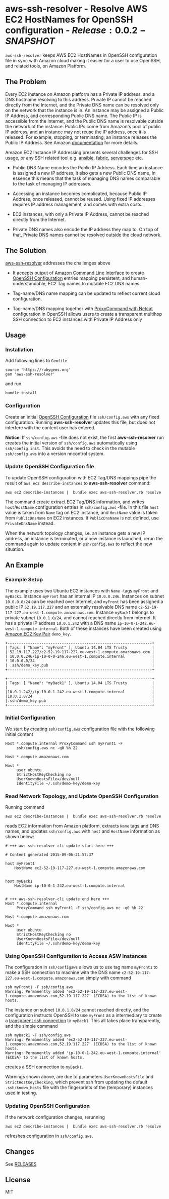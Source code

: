 # aws-ssh-resolver - Resolve AWS EC2 HostNames for OpenSSH configuration - $Release:0.0.2-SNAPSHOT$

`aws-ssh-resolver` keeps AWS EC2 HostNames in OpenSSH configuration
file in sync with Amazon cloud making it easier for a user to use
OpenSSH, and related tools, on Amazon Platform.

## The Problem

Every EC2 instance on Amazon platform has a Private IP address, and a
DNS hostname resolving to this address. Private IP cannot be reached
directly from the Internet, and the Private DNS name can be resolved
only on the network that the instance is in. An instance may be
assigned a Public IP Address, and corresponding Public DNS name.  The
Public IP is accessible from the Internet, and the Public DNS name is
resolvable outside the network of the instance.  Public IPs come from
Amazon's pool of public IP address, and an instance may not reuse the
IP address, once it is released. For example, stopping, or
terminating, an instance releases the Public IP Address. See Amazon
[documentation](http://docs.aws.amazon.com/AWSEC2/latest/UserGuide/using-instance-addressing.html)
for more details.


Amazon EC2 Instance IP Addressing presents several challenges for SSH
usage, or any SSH related tool e.g.
[ansible](http://www.ansible.com/home),
[fabric](http://www.fabfile.org/),
[serverspec](http://serverspec.org/) etc.

* Public DNS Name encodes the Public IP Address. Each time an instance
  is assigned a new IP address, it also gets a new Public DNS name, In
  essence this means that the task of managing DNS names comparable to
  the task of managing IP addresses.

* Accessing an instance becomes complicated, because Public IP
  Address, once released, cannot be reused. Using fixed IP addresses
  requires IP address management, and comes with extra costs.

* EC2 instances, with only a Private IP Address, cannot be reached
  directly from the Internet.

* Private DNS names also encode the IP address they map to. On top of
  that, Private DNS names cannot be resolved outside the cloud
  network.

## The Solution

[aws-ssh-resolver](https://github.com/jarjuk/aws-ssh-resolver)
addresses the challenges above 

* It accepts output of
   [Amazon Command Line Interface](https://aws.amazon.com/cli/) to
   create
   [OpenSSH Configuration](http://www.openbsd.org/cgi-bin/man.cgi/OpenBSD-current/man5/ssh_config.5?query=ssh_config&sec=5)
   entries mapping persistent, and human-understandable, EC2 Tag names
   to mutable EC2 DNS names.
   
* Tag-name/DNS name mapping can be updated to reflect current cloud
   configuration.

* Tag-name/DNS mapping together with
    [ProxyCommand with Netcat](https://en.wikibooks.org/wiki/OpenSSH/Cookbook/Proxies_and_Jump_Hosts#ProxyCommand_with_Netcat)
    configuration in OpenSSH allows users to create a transparent
    multihop SSH connection to EC2 instances with Private IP Address
    only
	
## Usage

### Installation

Add following lines to `Gemfile`

    source 'https://rubygems.org'
	gem 'aws-ssh-resolver'

and run

	bundle install

### Configuration

Create an initial
[OpenSSH Configuration](http://www.openbsd.org/cgi-bin/man.cgi/OpenBSD-current/man5/ssh_config.5?query=ssh_config&sec=5)
file `ssh/config.aws` with any fixed configuration.  Running
**aws-ssh-resolver** updates this file, but does not interfere with
the content user has entered.

**Notice**: If `ssh/config.aws` -file does not exist, the first
**aws-ssh-resolver** run creates the initial version of
`ssh/config.aws` automatically using `ssh/config.init`. This avoids
the need to check in the mutable `ssh/config.aws` into a version
nncontrol system.

### Update OpenSSH Configuration file

To update OpenSSH configuration with EC2 Tag/DNS mappings pipe the
result of `aws ec2 describe-instances` to **aws-ssh-resolver**
command:

	aws ec2 describe-instances |  bundle exec aws-ssh-resolver.rb resolve

The command create extract EC2 Tag/DNS information, and writes
`host`/`HostName` configuration entries in `ssh/config.aws` -file.  In
this file `host` value is taken from `Name` tag on EC2 instance, and
`HostName` value is taken from `PublicDnsName` on EC2 instances. If
`PublicDnsName` is not defined, use `PrivateDnsName` instead.

When the network topology changes, i.e. an instance gets a new IP
address, an instance is terminated, or a new instance is launched,
rerun the command again to update content in `ssh/config.aws` to
reflect the new situation.

## An Example

### Example Setup

The example uses two Ubuntu EC2 instances with `Name` -tags `myFront`
and `myBack1`. Instance `myFront` has an internal IP
`10.0.0.246`. Instances on subnet `10.0.0.0/24` can be reached over
Internet, and `myFront` has been assigned a public IP `52.19.117.227`
and an externally resolvable DNS name
`c2-52-19-117-227.eu-west-1.compute.amazonaws.com`. Instance `myBack1`
belongs to private subnet `10.0.1.0/24`, and cannot reached directly
from Internet. It has a private IP address `10.0.1.242` with a DNS
name `ip-10-0-1-242.eu-west-1.compute.internal`. Both of these
instances have been created using
[Amazon EC2 Key Pair](http://docs.aws.amazon.com/AWSEC2/latest/UserGuide/ec2-key-pairs.html)
`demo_key`.


    +----------------------------------------------------------------+
    | Tags: [ "Name": "myFront" ], Ubuntu 14.04 LTS Trusty           |
    | 52.19.117.227/c2-52-19-117-227.eu-west-1.compute.amazonaws.com |
    | 10.0.0.246/ip-10-0-0-246.eu-west-1.compute.internal            |
	! 10.0.0.0/24                                                    |
    | .ssh/demo_key.pub                                              |
    +----------------------------------------------------------------+

    +----------------------------------------------------------------+
    | Tags: [ "Name": "myBack1" ], Ubuntu 14.04 LTS Trusty           |
    |                                                                |
    |10.0.1.242//ip-10-0-1-242.eu-west-1.compute.internal            |
    |10.0.1.0/24                                                     |
    |.ssh/demo_key.pub                                               |
    +----------------------------------------------------------------+


### Initial Configuration

We start by creating `ssh/config.aws` configuration file with the
following initial content

    Host *.compute.internal ProxyCommand ssh myFront1 -F
         ssh/config.aws nc -q0 %h 22

    Host *.compute.amazonaws.com

    Host *
         user ubuntu
         StrictHostKeyChecking no
         UserKnownHostsFile=/dev/null
         IdentityFile ~/.ssh/demo-key/demo-key

### Read Network Topology, and Update OpenSSH Configuration

Running command

	aws ec2 describe-instances |  bundle exec aws-ssh-resolver.rb resolve

reads EC2 information from Amazon platform, extracts `Name` tags and
DNS names, and updates `ssh/config.aws` with `host` and `HostName`
information as shown below:

    # +++ aws-ssh-resolver-cli update start here +++

    # Content generated 2015-09-06-21:57:37

    host myFront1
        HostName ec2-52-19-117-227.eu-west-1.compute.amazonaws.com


    host myBack1
        HostName ip-10-0-1-242.eu-west-1.compute.internal


    # +++ aws-ssh-resolver-cli update end here +++
    Host *.compute.internal
         ProxyCommand ssh myFront1 -F ssh/config.aws nc -q0 %h 22

    Host *.compute.amazonaws.com

    Host *
         user ubuntu
         StrictHostKeyChecking no
         UserKnownHostsFile=/dev/null
         IdentityFile ~/.ssh/demo-key/demo-key

### Using OpenSSH Configuration to Access ASW Instances

The configuration in `ssh/configaws` allows us to use tag name
`myFront1` to make a SSH connection to machine with the DNS name
`c2-52-19-117-227.eu-west-1.compute.amazonaws.com` simply with command

	ssh myFront1 -F ssh/config.aws
	Warning: Permanently added 'ec2-52-19-117-227.eu-west-1.compute.amazonaws.com,52.19.117.227' (ECDSA) to the list of known hosts.


The instance on subnet `10.0.1.0/24` cannot reached directly, and the
configuration instructs OpenSSH to use `myFront` as a intermediary to
create a
[transparent ssh connection](https://en.wikibooks.org/wiki/OpenSSH/Cookbook/Proxies_and_Jump_Hosts#ProxyCommand_with_Netcat)
to `myBack1`. This all takes place transparently, and the simple
command

	ssh myBack1 -F ssh/config.aws
	Warning: Permanently added 'ec2-52-19-117-227.eu-west-1.compute.amazonaws.com,52.19.117.227' (ECDSA) to the list of known hosts.
	Warning: Permanently added 'ip-10-0-1-242.eu-west-1.compute.internal' (ECDSA) to the list of known hosts.

creates a SSH connection to `myBack1`.

Warnings shown above, are due to parameters `UserKnownHostsFile` and
`StrictHostKeyChecking`, which prevent ssh from updating the default
`.ssh/known_hosts` file with the fingerprints of the (temporary)
instances used in testing.


### Updating OpenSSH Configuration

If the network configuration changes, rerunning

	aws ec2 describe-instances |  bundle exec aws-ssh-resolver.rb resolve

refreshes configuration in `ssh/config.aws`.

## Changes

See [RELEASES](RELEASES.md)

## License

MIT
